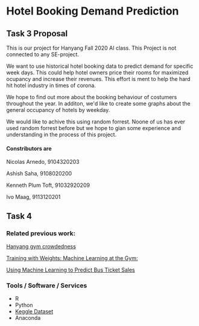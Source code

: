 # Hotel Booking Demand Prediction

## Task 3 Proposal

This is our project for Hanyang Fall 2020 AI class. This Project is not connected to any SE-project.

We want to use historical hotel booking data to predict demand for specific week days. This could help hotel owners price their rooms for maximized ocupancy and increase their revenues. This effort is ment to help the hard hit hotel industry in times of corona.

We hope to find out more about the booking behaviour of costumers throughout the year. In additon, we'd like to create some graphs about the general occupancy of hotels by weekday.

We would like to achive this using random forrest. Noone of us has ever used random forrest before but we hope to gian some experience and understanding in the process of this project.


#### Constributors are

Nicolas Arnedo, 9104320203

Ashish Saha, 9108020200

Kenneth Plum Toft, 91032920209

Ivo Maag, 9113120201


## Task 4
### Related previous work:
[Hanyang gym crowdedness](https://www.kaggle.com/benvae/hanyang-gym-crowdedness)

[Training with Weights: Machine Learning at the Gym:](https://medium.com/@nicksrose72/training-with-weights-machine-learning-at-the-gym-356c643b402f)

[Using Machine Learning to Predict Bus Ticket Sales](https://heartbeat.fritz.ai/predicting-bus-ticket-sales-using-machine-learning-dd2fcfe15392?gi=b264624991a)

### Tools / Software / Services
- R
- Python
- [Keggle Dataset](https://www.kaggle.com/jessemostipak/hotel-booking-demand)
- Anaconda
